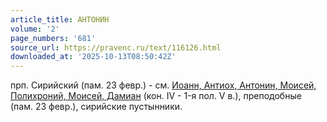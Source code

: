 ```yaml
---
article_title: АНТОНИН
volume: '2'
page_numbers: '681'
source_url: https://pravenc.ru/text/116126.html
downloaded_at: '2025-10-13T08:50:42Z'
---
```


прп. Сирийский (пам. 23 февр.) - см. [Иоанн, Антиох, Антонин, Моисей, Полихроний, Моисей, Дамиан](<https://pravenc.ru/text/Иоанн  Антиох  Антонин  Моисей  Полихроний  Моисей  Дамиан.html>) (кон. IV - 1-я пол. V в.), преподобные (пам. 23 февр.), сирийские пустынники.
